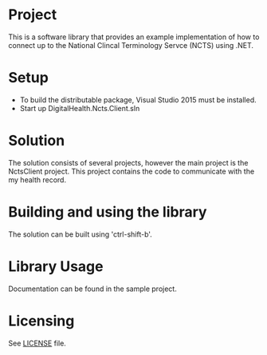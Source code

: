 # Project

This is a software library that provides an example implementation of how to connect 
up to the National Clincal Terminology Servce (NCTS) using .NET.


Setup
=====
- To build the distributable package, Visual Studio 2015 must be installed.
- Start up DigitalHealth.Ncts.Client.sln


Solution
========
The solution consists of several projects, however the main project is the NctsClient project. 
This project contains the code to communicate with the my health record.


Building and using the library
==============================

The solution can be built using 'ctrl-shift-b'. 


Library Usage
============

Documentation can be found in the sample project.

  
Licensing
=========
See [LICENSE](LICENSE.txt) file.
